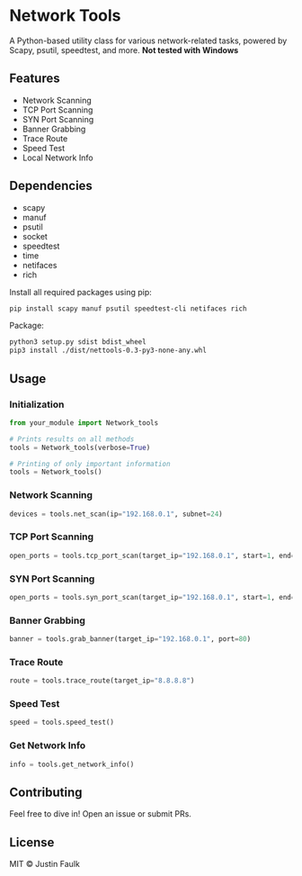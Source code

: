 # Network Tools

A Python-based utility class for various network-related tasks, powered by Scapy, psutil, speedtest, and more. **Not tested with Windows**

## Features

- Network Scanning
- TCP Port Scanning
- SYN Port Scanning
- Banner Grabbing
- Trace Route
- Speed Test
- Local Network Info

## Dependencies

- scapy
- manuf
- psutil
- socket
- speedtest
- time
- netifaces
- rich

Install all required packages using pip:

```bash
pip install scapy manuf psutil speedtest-cli netifaces rich
```

Package:

```bash
python3 setup.py sdist bdist_wheel
pip3 install ./dist/nettools-0.3-py3-none-any.whl
```

## Usage

### Initialization

```python
from your_module import Network_tools

# Prints results on all methods
tools = Network_tools(verbose=True)

# Printing of only important information
tools = Network_tools()
```

### Network Scanning

```python
devices = tools.net_scan(ip="192.168.0.1", subnet=24)
```

### TCP Port Scanning

```python
open_ports = tools.tcp_port_scan(target_ip="192.168.0.1", start=1, end=100)
```

### SYN Port Scanning

```python
open_ports = tools.syn_port_scan(target_ip="192.168.0.1", start=1, end=100)
```

### Banner Grabbing

```python
banner = tools.grab_banner(target_ip="192.168.0.1", port=80)
```

### Trace Route

```python
route = tools.trace_route(target_ip="8.8.8.8")
```

### Speed Test

```python
speed = tools.speed_test()
```

### Get Network Info

```python
info = tools.get_network_info()
```

## Contributing

Feel free to dive in! Open an issue or submit PRs.

## License

MIT © Justin Faulk
